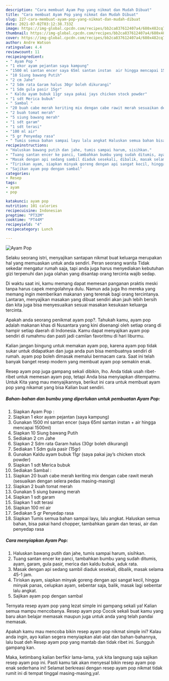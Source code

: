 ```yaml
---
description: "Cara membuat Ayam Pop yang nikmat dan Mudah Dibuat"
title: "Cara membuat Ayam Pop yang nikmat dan Mudah Dibuat"
slug: 227-cara-membuat-ayam-pop-yang-nikmat-dan-mudah-dibuat
date: 2021-07-02T03:12:38.733Z
image: https://img-global.cpcdn.com/recipes/bb2ca837612407a4/680x482cq70/ayam-pop-foto-resep-utama.jpg
thumbnail: https://img-global.cpcdn.com/recipes/bb2ca837612407a4/680x482cq70/ayam-pop-foto-resep-utama.jpg
cover: https://img-global.cpcdn.com/recipes/bb2ca837612407a4/680x482cq70/ayam-pop-foto-resep-utama.jpg
author: Andre Watson
ratingvalue: 4.4
reviewcount: 11
recipeingredient:
- " Ayam Pop "
- "1 ekor ayam pejantan saya kampung"
- "1500 ml santan encer saya 65ml santan instan  air hingga mencapai 1500ml"
- "10 Siung bawang Putih"
- "2 cm Jahe"
- "2 Sdm rata Garam halus 30gr boleh dikurangi"
- "1 Sdm gula pasir 15gr"
- " Kaldu ayam bubuk 11gr saya pakai jays chicken stock powder"
- "1 sdt Merica bubuk"
- " Sambal "
- "20 buah cabe merah keriting mix dengan cabe rawit merah sesuaikan dengan selera pedas masingmasing"
- "2 buah tomat merah"
- "5 siung bawang merah"
- "1 sdt garam"
- "1 sdt terasi"
- "100 ml air"
- "5 gr Penyedap rasa"
- " Tumis semua bahan sampai layu lalu angkat Haluskan semua bahan bisa pakai hand chopper tambahkan garam dan terasi air dan penyedap rasa"
recipeinstructions:
- "Haluskan bawang putih dan jahe, tumis sampai harum, sisihkan."
- "Tuang santan encer ke panci, tambahkan bumbu yang sudah ditumis, ayam, garam, gula pasir, merica dan kaldu bubuk, aduk rata."
- "Masak dengan api sedang sambil diaduk sesekali, dibalik, masak selama 45-1 jam."
- "Tiriskan ayam, siapkan minyak goreng dengan api sangat kecil, hingga minyak panas, celupkan ayam, sebentar saja, balik, masak lagi sebentar lalu angkat."
- "Sajikan ayam pop dengan sambal"
categories:
- Resep
tags:
- ayam
- pop

katakunci: ayam pop 
nutrition: 101 calories
recipecuisine: Indonesian
preptime: "PT32M"
cooktime: "PT44M"
recipeyield: "4"
recipecategory: Lunch

---
```



![Ayam Pop](https://img-global.cpcdn.com/recipes/bb2ca837612407a4/680x482cq70/ayam-pop-foto-resep-utama.jpg)

Selaku seorang istri, menyajikan santapan nikmat buat keluarga merupakan hal yang memuaskan untuk anda sendiri. Peran seorang  wanita Tidak sekedar mengatur rumah saja, tapi anda juga harus menyediakan kebutuhan gizi terpenuhi dan juga olahan yang disantap orang tercinta wajib sedap.

Di waktu  saat ini, kamu memang dapat memesan panganan praktis meski tanpa harus capek mengolahnya dulu. Namun ada juga lho mereka yang memang ingin memberikan makanan yang terenak bagi orang tercintanya. Lantaran, menyajikan masakan yang dibuat sendiri akan jauh lebih bersih dan kita juga bisa menyesuaikan sesuai masakan kesukaan keluarga tercinta. 



Apakah anda seorang penikmat ayam pop?. Tahukah kamu, ayam pop adalah makanan khas di Nusantara yang kini disenangi oleh setiap orang di hampir setiap daerah di Indonesia. Kamu dapat menyajikan ayam pop sendiri di rumahmu dan pasti jadi camilan favoritmu di hari liburmu.

Kalian jangan bingung untuk memakan ayam pop, karena ayam pop tidak sukar untuk didapatkan dan juga anda pun bisa membuatnya sendiri di rumah. ayam pop boleh dimasak memalui bermacam cara. Saat ini telah banyak banget resep modern yang membuat ayam pop semakin enak.

Resep ayam pop juga gampang sekali dibikin, lho. Anda tidak usah ribet-ribet untuk memesan ayam pop, tetapi Anda bisa menyiapkan ditempatmu. Untuk Kita yang mau menyajikannya, berikut ini cara untuk membuat ayam pop yang nikamat yang bisa Kalian buat sendiri.

<!--inarticleads1-->

##### Bahan-bahan dan bumbu yang diperlukan untuk pembuatan Ayam Pop:

1. Siapkan  Ayam Pop :
1. Siapkan 1 ekor ayam pejantan (saya kampung)
1. Gunakan 1500 ml santan encer (saya 65ml santan instan + air hingga mencapai 1500ml)
1. Siapkan 10 Siung bawang Putih
1. Sediakan 2 cm Jahe
1. Siapkan 2 Sdm rata Garam halus (30gr boleh dikurangi)
1. Sediakan 1 Sdm gula pasir (15gr)
1. Gunakan  Kaldu ayam bubuk 11gr (saya pakai jay’s chicken stock powder)
1. Siapkan 1 sdt Merica bubuk
1. Sediakan  Sambal :
1. Siapkan 20 buah cabe merah keriting mix dengan cabe rawit merah (sesuaikan dengan selera pedas masing-masing)
1. Siapkan 2 buah tomat merah
1. Gunakan 5 siung bawang merah
1. Siapkan 1 sdt garam
1. Siapkan 1 sdt terasi
1. Siapkan 100 ml air
1. Sediakan 5 gr Penyedap rasa
1. Siapkan  Tumis semua bahan sampai layu, lalu angkat. Haluskan semua bahan, bisa pakai hand chopper, tambahkan garam dan terasi, air dan penyedap rasa




<!--inarticleads2-->

##### Cara menyiapkan Ayam Pop:

1. Haluskan bawang putih dan jahe, tumis sampai harum, sisihkan.
1. Tuang santan encer ke panci, tambahkan bumbu yang sudah ditumis, ayam, garam, gula pasir, merica dan kaldu bubuk, aduk rata.
1. Masak dengan api sedang sambil diaduk sesekali, dibalik, masak selama 45-1 jam.
1. Tiriskan ayam, siapkan minyak goreng dengan api sangat kecil, hingga minyak panas, celupkan ayam, sebentar saja, balik, masak lagi sebentar lalu angkat.
1. Sajikan ayam pop dengan sambal




Ternyata resep ayam pop yang lezat simple ini gampang sekali ya! Kalian semua mampu mencobanya. Resep ayam pop Cocok sekali buat kamu yang baru akan belajar memasak maupun juga untuk anda yang telah pandai memasak.

Apakah kamu mau mencoba bikin resep ayam pop nikmat simple ini? Kalau anda ingin, ayo kalian segera menyiapkan alat-alat dan bahan-bahannya, lalu buat deh Resep ayam pop yang mantab dan tidak ribet ini. Sungguh gampang kan. 

Maka, ketimbang kalian berfikir lama-lama, yuk kita langsung saja sajikan resep ayam pop ini. Pasti kamu tak akan menyesal bikin resep ayam pop enak sederhana ini! Selamat berkreasi dengan resep ayam pop nikmat tidak rumit ini di tempat tinggal masing-masing,ya!.

